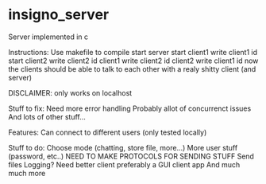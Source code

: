 # insigno_server
Server implemented in c

Instructions:
Use makefile to compile
start server
start client1
write client1 id
start client2 
write client2 id
client1 write client2 id
client2 write client1 id
now the clients should be able to talk to each other with a realy shitty client (and server)

DISCLAIMER: only works on localhost

Stuff to fix:
Need more error handling
Probably allot of concurrenct issues
And lots of other stuff...

Features:
Can connect to different users (only tested locally)

Stuff to do:
Choose mode (chatting, store file, more...)
More user stuff (password, etc..)
NEED TO MAKE PROTOCOLS FOR SENDING STUFF
Send files
Logging?
Need better client preferably a GUI client app
And much much more

